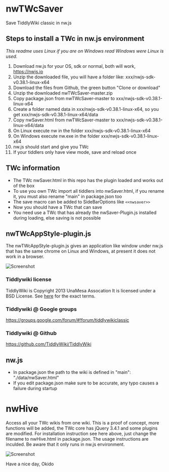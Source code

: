 # nwTWcSaver
Save TiddlyWiki classic in nw.js

## Steps to install a TWc in nw.js environment

*This readme uses Linux if you are on Windows read Windows were Linux is used.*

1. Download nw.js for your OS, sdk or normal, both will work, https://nwjs.io 
2. Unzip the downloaded file, you will have a folder like: xxx/nwjs-sdk-v0.38.1-linux-x64 
3. Download the files from Github, the green button "Clone or download"
4. Unzip the downloaded nwTWcSaver-master.zip 
5. Copy package.json from nwTWcSaver-master to xxx/nwjs-sdk-v0.38.1-linux-x64
6. Create a folder named data in xxx/nwjs-sdk-v0.38.1-linux-x64, so you get xxx/nwjs-sdk-v0.38.1-linux-x64/data
7. Copy nwSaver.html from nwTWcSaver-master to xxx/nwjs-sdk-v0.38.1-linux-x64/data
8. On Linux execute nw in the folder xxx/nwjs-sdk-v0.38.1-linux-x64
9. On Windows execute nw.exe in the folder xxx/nwjs-sdk-v0.38.1-linux-x64
10. nw.js should start and give you TWc
11. If your tiddlers only have view mode, save and reload once 

## TWc information
* The TWc nwSaver.html in this repo has the plugin loaded and works out of the box
* To use you own TWc import all tiddlers into nwSaver.html, if you rename it, you must also rename "main" in package.json too
* The save macro can be added to SideBarOptions like ```<<nwsaver>>```
* Now you should have a TWc that can save
* You need use a TWc that has already the nwSaver-Plugin.js installed during loading, else saving is not possible

## nwTWcAppStyle-plugin.js
The nwTWcAppStyle-plugin.js gives an application like window under nw.js that has the same chrome on Linux and Windows, at present it does not work in a browser.

![Screenshot](https://github.com/nwOkido/nwTWcSaver/blob/master/Images/TWcScreen.png)

### Tiddlywiki license
TiddlyWiki is Copyright 2013 UnaMesa Assocation
It is licensed under a BSD License. See [here](https://github.com/TiddlyWiki/tiddlywiki/blob/master/html/copyright.txt) for the exact terms.

### Tiddlywiki @ Google groups
https://groups.google.com/forum/#!forum/tiddlywikiclassic
### Tiddlywiki @ Github
https://github.com/TiddlyWiki/TiddlyWiki

## nw.js
* In package.json the path to the wiki is defined in "main": "./data/nwSaver.html"
* If you edit package.json make sure to be accurate, any typo causes a failure during startup

# nwHive
Access all your TWc wikis from one wiki.
This is a proof of concept, more functions will be added, the TWc core has jQuery 3.4.1 and some plugins are modified.
For installation instruction see here above, just change the filename to nwHive.html in package.json.
The usage instructions are inculded.
Be aware that it only runs in nw.js environment.

![Screenshot](https://github.com/nwOkido/nwTWcSaver/blob/master/Images/nwHive.png)



Have a nice day, Okido
